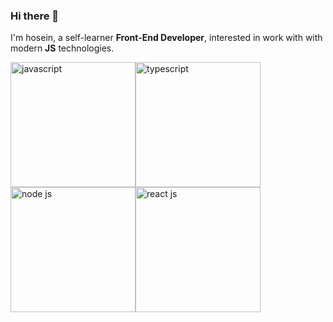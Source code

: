 ### Hi there 👋

I'm hosein, a self-learner **Front-End Developer**, interested in work with with modern **JS** technologies. 

<div style="display:flex;flex-gap:8px;flex-wrap:wrap;">
<img src="https://github.com/hoseinABH/hoseinABH98/blob/main/javascript.webp" alt="javascript" style="width:200px;"/>
<img src="https://github.com/hoseinABH/hoseinABH98/blob/main/typescript.webp" alt="typescript" style="width:200px;"/>
<img src="https://github.com/hoseinABH/hoseinABH98/blob/main/nodejs.webp" alt="node js" style="width:200px;"/>
<img src="https://github.com/hoseinABH/hoseinABH98/blob/main/react.webp" alt="react js" style="width:200px;"/>
</div>
